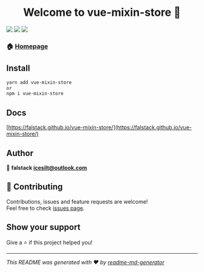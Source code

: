 <h1 align="center">Welcome to vue-mixin-store 👋</h1>
<p>
  <img src="https://img.shields.io/badge/version-1.1.71-blue.svg?cacheSeconds=2592000" />
  <img src="https://travis-ci.org/falstack/vue-mixin-store.svg?branch=master" />
  <a href="https://codecov.io/gh/falstack/vue-mixin-store">
    <img src="https://codecov.io/gh/falstack/vue-mixin-store/branch/master/graph/badge.svg" />
  </a>
</p>

### 🏠 [Homepage](https://github.com/falstack/vue-mixin-store)

## Install

```sh
yarn add vue-mixin-store
or
npm i vue-mixin-store
```

## Docs
[https://falstack.github.io/vue-mixin-store/](https://falstack.github.io/vue-mixin-store/)

## Author

👤 **falstack <icesilt@outlook.com>**


## 🤝 Contributing

Contributions, issues and feature requests are welcome!<br />Feel free to check [issues page](https://github.com/falstack/vue-mixin-store/issues).

## Show your support

Give a ⭐️ if this project helped you!

***
_This README was generated with ❤️ by [readme-md-generator](https://github.com/kefranabg/readme-md-generator)_
